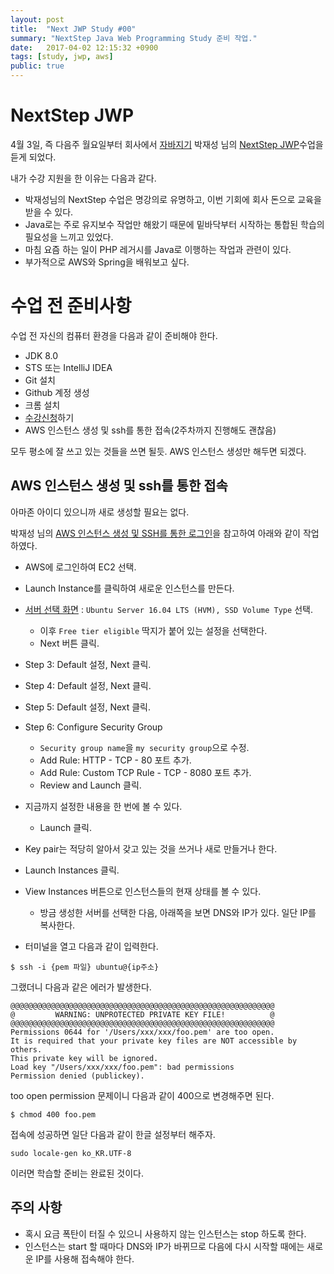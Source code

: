 ```yaml
---
layout: post
title:  "Next JWP Study #00"
summary: "NextStep Java Web Programming Study 준비 작업."
date:   2017-04-02 12:15:32 +0900
tags: [study, jwp, aws]
public: true
---
```


# NextStep JWP

4월 3일, 즉 다음주 월요일부터 회사에서 [자바지기](http://www.javajigi.net/) 박재성 님의 [NextStep JWP](https://nextstep.camp/courses/-KgDNT4rfavb_BzYLBXr)수업을 듣게 되었다.

내가 수강 지원을 한 이유는 다음과 같다.

* 박재성님의 NextStep 수업은 명강의로 유명하고, 이번 기회에 회사 돈으로 교육을 받을 수 있다.
* Java로는 주로 유지보수 작업만 해왔기 때문에 밑바닥부터 시작하는 통합된 학습의 필요성을 느끼고 있었다.
* 마침 요즘 하는 일이 PHP 레거시를 Java로 이행하는 작업과 관련이 있다.
* 부가적으로 AWS와 Spring을 배워보고 싶다.

# 수업 전 준비사항

수업 전 자신의 컴퓨터 환경을 다음과 같이 준비해야 한다.

* JDK 8.0
* STS 또는 IntelliJ IDEA
* Git 설치
* Github 계정 생성
* 크롬 설치
* [수강신청](https://nextstep.camp/courses/-KgDNT4rfavb_BzYLBXr)하기
* AWS 인스턴스 생성 및 ssh를 통한 접속(2주차까지 진행해도 괜찮음)

모두 평소에 잘 쓰고 있는 것들을 쓰면 될듯. AWS 인스턴스 생성만 해두면 되겠다.

## AWS 인스턴스 생성 및 ssh를 통한 접속

아마존 아이디 있으니까 새로 생성할 필요는 없다.

박재성 님의 [AWS 인스턴스 생성 및 SSH를 통한 로그인](https://www.youtube.com/watch?v=RvWC4njEKUY&feature=youtu.be)을 참고하여 아래와 같이 작업하였다.

* AWS에 로그인하여 EC2 선택.
* Launch Instance를 클릭하여 새로운 인스턴스를 만든다.
* [서버 선택 화면](https://ap-northeast-2.console.aws.amazon.com/ec2/v2/home?region=ap-northeast-2#LaunchInstanceWizard:) : `Ubuntu Server 16.04 LTS (HVM), SSD Volume Type` 선택.
    * 이후 `Free tier eligible` 딱지가 붙어 있는 설정을 선택한다.
    *  Next 버튼 클릭.
* Step 3: Default 설정, Next 클릭.
* Step 4: Default 설정, Next 클릭.
* Step 5: Default 설정, Next 클릭.
* Step 6: Configure Security Group
    * `Security group name`을 `my security group`으로 수정.
    * Add Rule: HTTP - TCP - 80 포트 추가.
    * Add Rule: Custom TCP Rule - TCP - 8080 포트 추가.
    * Review and Launch 클릭.
* 지금까지 설정한 내용을 한 번에 볼 수 있다.
    * Launch 클릭.
* Key pair는 적당히 알아서 갖고 있는 것을 쓰거나 새로 만들거나 한다.
* Launch Instances 클릭.
* View Instances 버튼으로 인스턴스들의 현재 상태를 볼 수 있다.
    * 방금 생성한 서버를 선택한 다음, 아래쪽을 보면 DNS와 IP가 있다. 일단 IP를 복사한다.

* 터미널을 열고 다음과 같이 입력한다.
```
$ ssh -i {pem 파일} ubuntu@{ip주소}
```

그랬더니 다음과 같은 에러가 발생한다.

```
@@@@@@@@@@@@@@@@@@@@@@@@@@@@@@@@@@@@@@@@@@@@@@@@@@@@@@@@@@@
@         WARNING: UNPROTECTED PRIVATE KEY FILE!          @
@@@@@@@@@@@@@@@@@@@@@@@@@@@@@@@@@@@@@@@@@@@@@@@@@@@@@@@@@@@
Permissions 0644 for '/Users/xxx/xxx/foo.pem' are too open.
It is required that your private key files are NOT accessible by others.
This private key will be ignored.
Load key "/Users/xxx/xxx/foo.pem": bad permissions
Permission denied (publickey).
```

too open permission 문제이니 다음과 같이 400으로 변경해주면 된다.
```
$ chmod 400 foo.pem
```

접속에 성공하면 일단 다음과 같이 한글 설정부터 해주자.
```
sudo locale-gen ko_KR.UTF-8
```

이러면 학습할 준비는 완료된 것이다.

## 주의 사항
* 혹시 요금 폭탄이 터질 수 있으니 사용하지 않는 인스턴스는 stop 하도록 한다.
* 인스턴스는 start 할 때마다 DNS와 IP가 바뀌므로 다음에 다시 시작할 때에는 새로운 IP를 사용해 접속해야 한다.

